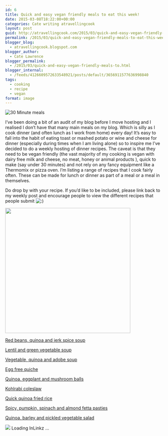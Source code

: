 ```yaml
---
id: 6
title: Quick and easy vegan friendly meals to eat this week!
date: 2015-03-08T18:22:00+00:00
categories: Cate writing atravellingcook
layout: post
guid: http://atravellingcook.com/2015/03/quick-and-easy-vegan-friendly-meals-to-eat-this-week.html
permalink: /2015/03/quick-and-easy-vegan-friendly-meals-to-eat-this-week.html
blogger_blog:
  - atravellingcook.blogspot.com
blogger_author:
  - Cate Lawrence
blogger_permalink:
  - /2015/03/quick-and-easy-vegan-friendly-meals-to.html
blogger_internal:
  - /feeds/4126609572633548921/posts/default/3656911577636998840
tags:
  - cooking
  - recipe
  - vegan
format: image
---
```


![30 Minute meals](../images//images/atc-migrate/2015/03/30min-meals1.jpg)


I&#8217;ve been doing a bit of an audit of my blog before I move hosting and I realised I don&#8217;t have that many main meals on my blog. Which is silly as I cook dinner (and often lunch as I work from home) every day! It&#8217;s easy to fall into the habit of eating toast or mashed potato or wine and cheese for dinner (especially during times when I am living alone) so to inspire me I&#8217;ve decided to do a weekly hosting of dinner recipes. The caveat is that they need to be vegan friendly (the vast majority of my cooking is vegan with dairy free milk and cheese, no meat, honey or animal products ), quick to make (say under 30 minutes) and not rely on any fancy equipment like a Thermomix or pizza oven. I&#8217;m listing a range of recipes that I cook fairly often. These can be made for lunch or dinner as part of a meal or a meal in themselves.

Do drop by with your recipe. If you&#8217;d like to be included, please link back to my weekly post and encourage people to view the different recipes that people submit <img src="http://atravellingcook.com/wp-includes/images/smilies/icon_smile.gif" alt=":)" class="wp-smiley" />




  <a  href="http://3.bp.blogspot.com/-YeiSqjYaT5U/VPyCerM8twI/AAAAAAAAKz8/1c8ZGE0OAcI/s1600/30min%2Bmeals.jpg"><img src="http://3.bp.blogspot.com/-YeiSqjYaT5U/VPyCerM8twI/AAAAAAAAKz8/1c8ZGE0OAcI/s1600/30min%2Bmeals.jpg" alt="" width="400" height="400" border="0" /></a>


[Red beans, quinoa and jerk spice soup](http://atravellingcook.com/2015/02/red-beans-quinoa-and-jerk-spice-soup.html)

[Lentil and green vegetable soup](http://atravellingcook.com/2015/01/lentil-and-green-vegetable-soup.html)

[Vegetable, quinoa and adobe soup](http://atravellingcook.com/2015/01/vegetable-quinoa-and-chilli-soup.html)

[Egg free quiche](http://atravellingcook.com/2014/04/egg-free-quiche.html "Egg free quiche")

[Quinoa, eggplant and mushroom balls](http://atravellingcook.com/2014/09/quinoa-eggplant-and-mushroom-balls.html "Quinoa eggplant and mushroom balls")

[Kohlrabi coleslaw](http://atravellingcook.com/2014/08/kohlrabi-coleslaw.html "Kohlrabi coleslaw")

[Quick quinoa fried rice](http://atravellingcook.com/2015/03/quick-quinoa-fried-rice.html "Quick quinoa fried rice")

[Spicy, pumpkin, spinach and almond fetta pasties](http://atravellingcook.com/2014/03/spicy-pumpkin-spinach-and-fetta-pasties.html "Spicy pumpkin, spinach and almond fetta pasties")

[Quinoa, barley and pickled vegetable salad](http://atravellingcook.com/2015/01/quinoa-barley-and-pickled-vegetable-salad.html "Quinoa, barley and pickled vegetable salad")

<!-- start InLinkz script. added by InLinkz_scripter plugin --><div class="InLinkzContainer" id="506334" pageSize=60 ><img src=http://cdn2.inlinkz.com/load.gif border=0>&nbsp;Loading InLinkz ...

<!-- inlinkz script end -->
